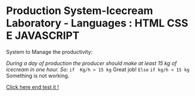 # Production System-Icecream Laboratory - Languages : HTML CSS E JAVASCRIPT
 System to Manage the productivity:

 *During a day of production the producer should make at least 15 kg of icecream in one hour.
 So:*
 `if  Kg/h > 15 kg` 
 Great job!
 `Else`
 `if kg/h < 15 kg `
 Something is not working.

[Click here end test it !](https://beto-cardan.github.io/Production-System-Icecream-Laboratory/)
